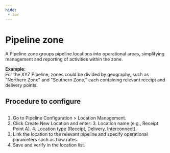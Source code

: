 ```yaml
---
hide:
 - toc
---
```


# Pipeline zone

A Pipeline zone groups pipeline locations into operational areas, simplifying management and reporting of activities within the zone.

**Example:** <br>
For the XYZ Pipeline, zones could be divided by geography, such as "Northern Zone" and "Southern Zone," each containing relevant receipt and delivery points.

## Procedure to configure

```this needs rework
```

1. Go to Pipeline Configuration > Location Management.
2. Click Create New Location and enter:
    3. Location name (e.g., Receipt Point A).
    4. Location type (Receipt, Delivery, Interconnect).
3. Link the location to the relevant pipeline and specify operational parameters such as flow rates.
4. Save and verify in the location list.
